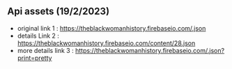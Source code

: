 ## Api assets (19/2/2023)
- original link 1 : https://theblackwomanhistory.firebaseio.com/.json
- details Link 2 : https://theblackwomanhistory.firebaseio.com/content/28.json
- more details link 3 : https://theblackwomanhistory.firebaseio.com/.json?print=pretty
